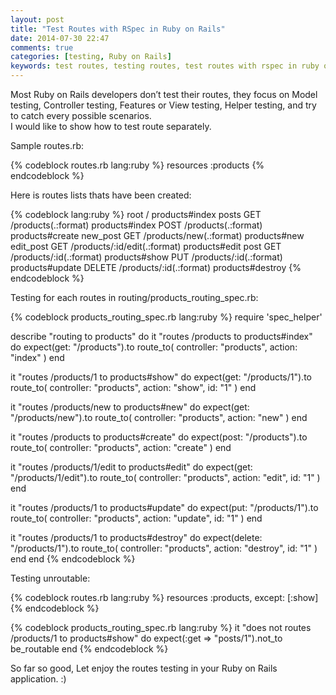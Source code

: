 ```yaml
---
layout: post
title: "Test Routes with RSpec in Ruby on Rails"
date: 2014-07-30 22:47
comments: true
categories: [testing, Ruby on Rails]
keywords: test routes, testing routes, test routes with rspec in ruby on rails, rails
---
```


<p>
  Most Ruby on Rails developers don’t test their routes, they focus on Model testing, Controller testing, Features or View testing, Helper testing, and try to catch every possible scenarios.<br/>I would like to show how to test route separately. 
</p>

<p>
  Sample routes.rb:
</p>

{% codeblock routes.rb lang:ruby %}
resources :products
{% endcodeblock %}

<p>
  Here is routes lists thats have been created:
</p>

{% codeblock lang:ruby %}
     root        /                            products#index
    posts GET    /products(.:format)          products#index
          POST   /products(.:format)          products#create
 new_post GET    /products/new(.:format)      products#new
edit_post GET    /products/:id/edit(.:format) products#edit
     post GET    /products/:id(.:format)      products#show
          PUT    /products/:id(.:format)      products#update
          DELETE /products/:id(.:format)      products#destroy
{% endcodeblock %}

<p>
  Testing for each routes in routing/products_routing_spec.rb:
</p>

{% codeblock products_routing_spec.rb lang:ruby %}
require 'spec_helper'

describe "routing to products" do
  it "routes /products to products#index" do
    expect(get: "/products").to route_to(
      controller: "products",
      action: "index"
    )
  end

  it "routes /products/1 to products#show" do
    expect(get: "/products/1").to route_to(
      controller: "products",
      action: "show",
      id: "1"
    )
  end

  it "routes /products/new to products#new" do
    expect(get: "/products/new").to route_to(
      controller: "products",
      action: "new"
    )
  end

  it "routes /products to products#create" do
    expect(post: "/products").to route_to(
      controller: "products",
      action: "create"
    )
  end

  it "routes /products/1/edit to products#edit" do
    expect(get: "/products/1/edit").to route_to(
      controller: "products",
      action: "edit",
      id: "1"
    )
  end

  it "routes /products/1 to products#update" do
    expect(put: "/products/1").to route_to(
      controller: "products",
      action: "update",
      id: "1"
    )
  end

  it "routes /products/1 to products#destroy" do
    expect(delete: "/products/1").to route_to(
      controller: "products",
      action: "destroy",
      id: "1"
    )
  end
end
{% endcodeblock %}

<p>
  Testing unroutable:
</p>

{% codeblock routes.rb lang:ruby %}
resources :products, except: [:show]
{% endcodeblock %}

{% codeblock products_routing_spec.rb lang:ruby %}
it "does not routes /products/1 to products#show" do
  expect(:get => "posts/1").not_to be_routable
end
{% endcodeblock %}

<p>
  So far so good, Let enjoy the routes testing in your Ruby on Rails application. :)
</p>